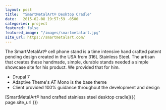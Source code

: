 ```yaml
---
layout: post
title:  "SmartMetalArt® Desktop Cradle"
date:   2015-02-08 19:57:59 -0500
categories: project
featured: false
featured_image: "/images/smartmetalart.jpg"
site_url: https://smartmetalart.com/
---
```

The SmartMetalArt® cell phone stand is a time intensive hand crafted patent pending design created in the USA from 316L Stainless Steel. The artisan that creates these handmade, simple, durable stands needed a simple showcase site for his product. We provided that for him. 

* Drupal 7
* Adaptive Theme's AT Mono is the base theme
* Client provided 100% guidance throughout the development and design

[SmartMetalArt® hand crafted stainless steel desktop cradle]({{ page.site_url }})